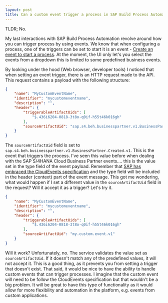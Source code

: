 ```yaml
---
layout: post
title: Can a custom event trigger a process in SAP Build Process Automation? 
---
```


TLDR; No.

My last interactions with SAP Build Process Automation revolve around how you can trigger process by using events. We know that when configuring a process, one of the triggers can be set to start it is an event - [Create an event to start a process](https://help.sap.com/docs/build-process-automation/sap-build-process-automation/create-event-triggers). At the moment, the UI only let's you select the events from a dropdown this is limited to some predefined business events.

By looking under the hood (Web browser, developer tools) I noticed that when setting an event trigger, there is an HTTP request made to the API. This request contains a payload with the following structure:
```json
{
    "name": "MyCustomEventName",
    "identifier": "mycustomeventname",
    "description": "",
    "header": {
        "triggerableArtifactUids": [
            "$.436i6204-0818-3t8o-q0if-h55t46k016gh"
        ],
        "sourceArtifactUid": "sap.s4.beh.businesspartner.v1.BusinessPartner.Created.v1"
    }
}
```

The `sourceArtifactUid` field is set to `sap.s4.beh.businesspartner.v1.BusinessPartner.Created.v1`. This is the event that triggers the process. I've seen this value before when dealing with the SAP S/4HANA Cloud Business Partner events.... this is the value set in the type field of the event payload. Remember that [SAP has embraced the CloudEvents specification](https://ajmaradiaga.com/cloud-events-at-sap/) and the type field will be included in the header (context) part of the event message. This got me wondering, what would happen if I set a different value in the `sourceArtifactUid` field in the request? Will it accept it as a trigger? Let's try it.

```json
{
    "name": "MyCustomEventName",
    "identifier": "mycustomeventname",
    "description": "",
    "header": {
        "triggerableArtifactUids": [
            "$.436i6204-0818-3t8o-q0if-h55t46k016gh"
        ],
        "sourceArtifactUid": "my.custom.event.v1"
    }
}
```

Will it work? Unfortunately, no. The service validates the value set as `sourceArtifactUid`. If it doesn't match any of the predefined values, it will not accept it. This is a good thing, as it prevents you from setting a trigger that doesn't exist. That said, it would be nice to have the ability to handle custom events that can trigger processes. I imagine that the custom event will need to be follow the CloudEvents specification but that wouldn't be a big problem. It will be great to have this type of functionality as it would allow for more flexibility and automation in the platform, e.g. events from custom applications.
